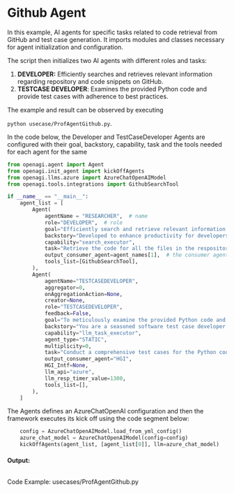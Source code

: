 # Github Agent

In this example, AI agents for specific tasks related to code retrieval from GitHub and test case generation. It imports modules and classes necessary for agent initialization and configuration.&#x20;

The script then initializes two AI agents with different roles and tasks:&#x20;

1. **DEVELOPER:** Efficiently searches and retrieves relevant information regarding repository and code snippets on GitHub.
2. **TESTCASE DEVELOPER**: Examines the provided Python code and provide test cases with adherence to best practices.

The example and result can be observed by executing&#x20;

`python usecase/ProfAgentGithub.py`.



In the code below, the Developer and TestCaseDeveloper Agents are configured with their goal, backstory, capability, task and the tools needed for each agent for the same

```python
from openagi.agent import Agent
from openagi.init_agent import kickOffAgents
from openagi.llms.azure import AzureChatOpenAIModel
from openagi.tools.integrations import GithubSearchTool

if __name__ == "__main__":
    agent_list = [
        Agent(
            agentName = "RESEARCHER",  # name
            role="DEVELOPER",  # role
            goal="Efficiently search and retrieve relevant information regarding repository and code snippets on GitHub.",
            backstory="Developed to enhance productivity for developers, this tool integrates with the GitHub API to provide streamlined access to code resources.",
            capability="search_executor",
            task="Retrieve the code for all the files in the respository.",
            output_consumer_agent=agent_names[1],  # the consumer agent after executing task
            tools_list=[GithubSearchTool],
        ),
        Agent(
            agentName="TESTCASEDEVELOPER",
            aggregator=0,
            onAggregationAction=None,
            creator=None,
            role="TESTCASEDEVELOPER",
            feedback=False,
            goal="To meticulously examine the provided Python code and provide test cases with adherence to best practices.",
            backstory="You are a seasoned software test case developer who developes unit, integration and functional test cases for the given program code",
            capability="llm_task_executor",
            agent_type="STATIC",
            multiplicity=0,
            task="Conduct a comprehensive test cases for the Python code, paying particular attention to functional and acceptance testing including edge cases. Also provide no of positive and edge test cases to enable the management to understand the quality of testing",
            output_consumer_agent="HGI",
            HGI_Intf=None,
            llm_api="azure",
            llm_resp_timer_value=1300,
            tools_list=[],
        ),
    ]
```

The Agents defines an AzureChatOpenAI configuration and then the framework executes its kick off using the code segment below:

```python
    config = AzureChatOpenAIModel.load_from_yml_config()
    azure_chat_model = AzureChatOpenAIModel(config=config)
    kickOffAgents(agent_list, [agent_list[0]], llm=azure_chat_model)
```

#### Output:

<figure><img src="https://lh7-us.googleusercontent.com/xCtlteamLuhXKm9P1v9CLbvoFn7gRPezdI2UVyNHwACDzuIgxzjaNBIBsZLkrkhrpc58ytbLOljCoPgHKmAA8pEp_S38mhDSEGgEdeJdmnOfACd26RokOnVOo1AZySPhCNf8y4briO85lgl89OetYrt3R9hBoBQk" alt=""><figcaption></figcaption></figure>

Code Example: usecases/ProfAgentGithub.py
